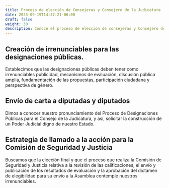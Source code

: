 ```yaml
---
title: Proceso de elección de Consejeras y Consejero de la Judicatura
date: 2023-09-19T14:37:21-06:00
draft: false
weight: 30
description: Conoce el proceso de elección de consejeras y Consejero de la Judicatura, promoviendo transparencia y participación ciudadana
---
```

<!--more-->
## Creación de irrenunciables para las designaciones públicas.

Establecimos que las designaciones públicas deben tener como irrenunciables publicidad, mecanismos de evaluación, discusión pública amplia, fundamentación de las propuestas, participación ciudadana y perspectiva de género.

## Envío de carta a diputadas y diputados

Dimos a conocer nuestro pronunciamiento del Proceso de Designaciones Públicas para el Consejo de la Judicatura, y así, solicitar la construcción de un Poder Judicial digno de nuestro Estado.

## Estrategia de llamado a la acción para la Comisión de Seguridad y Justicia

Buscamos que la elección final y que el proceso que realiza la Comisión de Seguridad y Justicia relativa a la revisión de las calificaciones, el envío y publicación de los resultados de evaluación y la aprobación del dictamen de elegibilidad para su envío a la Asamblea contemple nuestros irrenunciables.
